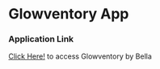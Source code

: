 # Glowventory App

### Application Link
[Click Here!](https://glowventory.adaptable.app/main/) to access Glowventory by Bella
